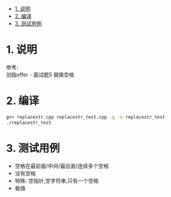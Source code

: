 <!-- TOC -->

- [1. 说明](#1-说明)
- [2. 编译](#2-编译)
- [3. 测试用例](#3-测试用例)

<!-- /TOC -->

<a id="markdown-1-说明" name="1-说明"></a>
# 1. 说明

参考:  
剑指offer - 面试题5 替换空格


<a id="markdown-2-编译" name="2-编译"></a>
# 2. 编译

```bash
g++ replacestr.cpp replacestr_test.cpp -g -o replacestr_test
./replacestr_test
```

<a id="markdown-3-测试用例" name="3-测试用例"></a>
# 3. 测试用例

* 空格在最前面/中间/最后面/连续多个空格
* 没有空格
* 特殊: 空指针,空字符串,只有一个空格
* 极值
